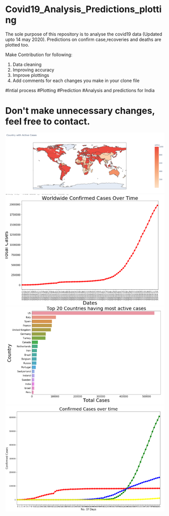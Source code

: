 # Covid19_Analysis_Predictions_plotting

The sole purpose of this repository is to analyse the covid19 data (Updated upto 14 may 2020).
Predictions on confirm case,recoveries and deaths are plotted too.

Make Contribution for following:
1. Data cleaning
2. Improving accuracy
3. Improve plottings
4. Add comments for each changes you make in your clone file

#Intial process
#Plotting
#Prediction
#Analysis and predictions for India


# Don't make unnecessary changes, feel free to contact.

![](1.png)
![](2.png)
![](3.png)
![](4.png)

